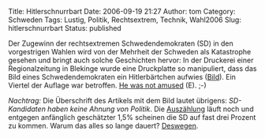 Title: Hitlerschnurrbart
Date: 2006-09-19 21:27
Author: tom
Category: Schweden
Tags: Lustig, Politik, Rechtsextrem, Technik, Wahl2006
Slug: hitlerschnurrbart
Status: published

Der Zugewinn der rechtsextremen Schwedendemokraten (SD) in den
vorgestrigen Wahlen wird von der Mehrheit der Schweden als Katastrophe
gesehen und bringt auch solche Geschichten hervor: In der Druckerei
einer Regionalzeitung in Blekinge wurde eine Druckplatte so manipuliert,
dass das Bild eines Schwedendemokraten ein Hitlerbärtchen aufwies
([Bild](http://www.expressen.se/content/1/c6/68/98/12/cd658380.jpg)).
Ein Viertel der Auflage war betroffen. [He was not
amused](http://www.thelocal.se/article.php?ID=4963&date=20060919) (E).
;-)

*Nachtrag:* Die Überschrift des Artikels mit dem Bild lautet übrigens:
*SD-Kandidaten haben keine Ahnung von Politik*. Die
[Auszählung](http://www.val.se/val/val2006/slutlig/R/rike/roster.html)
läuft noch und entgegen anfänglich geschätzter 1,5% scheinen die SD auf
fast drei Prozent zu kommen. Warum das alles so lange dauert?
[Deswegen](http://www.fiket.de/2006/09/15/veraltete-wahlauszaehlung/).

